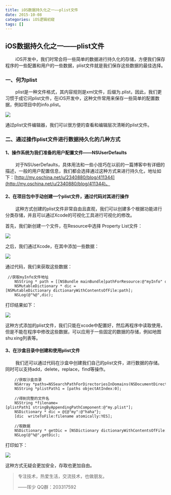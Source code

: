 ```yaml
---
title: iOS数据持久化之一——plist文件
date: 2015-10-08
categories: iOS逻辑初窥
tags: []
---
```

## iOS数据持久化之一——plist文件

        iOS开发中，我们时常会将一些简单的数据进行持久化的存储，方便我们保存程序的一些配置和用户的一些数据，plist文件就是我们保存这些数据的最佳选择。

### 一、何为plist

        plist是一种文件格式，其内容规则是xml文件，后缀为.plist，因此，我们更习惯于成它问plist文件，在iOS开发中，这种文件常用来保存一些简单的配置数据，例如项目中的info.plist。

![](http://static.oschina.net/uploads/space/2015/1008/101222_ZCKH_2340880.png)

通过plist文件编辑器，我们可以很方便的查看和编辑层次清晰的plist文件。

### 二、通过操作plist文件进行数据持久化的几种方式

#### 1、操作系统为我们准备的用户配置文件——NSUserDefaults

        对于NSUserDefaults，具体用法和一些小技巧在以前的一篇博客中有详细的描述，一般的用户配置信息，我们都会选择通过这种方式来进行持久化，地址如下：[http://my.oschina.net/u/2340880/blog/411344](http://my.oschina.net/u/2340880/blog/411344)。

#### 2、在项目包中手动创建一个plist文件，通过代码对其进行操作

        这种方式创建的plist文件非常自由且直观，我们可以创建多个根据功能进行分类存储，并且可以通过Xcode的可视化工具进行可视化的修改。

首先，我们新创建一个文件，在Resource中选择 Property List文件：

![](http://static.oschina.net/uploads/space/2015/1008/103954_Chsr_2340880.png)

之后，我们通过Xcode，在其中添加一些数据：

![](http://static.oschina.net/uploads/space/2015/1008/111550_x6Ut_2340880.png)

通过代码，我们来获取这些数据：

```
 //获取myInfo文件地址
    NSString * path = [[NSBundle mainBundle]pathForResource:@"myInfo" ofType:@"plist"];
    NSMutableDictionary * dic =[NSMutableDictionary dictionaryWithContentsOfFile:path];
    NSLog(@"%@",dic);
```

打印结果如下：

![](http://static.oschina.net/uploads/space/2015/1008/111713_f5al_2340880.png)

这种方式添加的plist文件，我们只能在xcode中配置好，然后再程序中读取使用，但是不能在程序中修改这些数据，可以应用于一些固定的数据的存储，例如地图shu xing列表等。

#### 3、在沙盒目录中创建和使用plist文件

        我们还可以通过代码在沙盒中创建我们自己的plist文件，进行数据的存储。同时可以支持add，delete，replace，find等操作。

```
    //获取沙盒目录
    NSArray *paths=NSSearchPathForDirectoriesInDomains(NSDocumentDirectory,NSUserDomainMask,YES);
    NSString *plistPath1 = [paths objectAtIndex:0];
    
    //得到完整的文件名
    NSString *filename=[plistPath1 stringByAppendingPathComponent:@"my.plist"];
    NSDictionary * dic = @{@"my":@"haha"};
    [dic  writeToFile:filename atomically:YES];
    
    //取数据
    NSDictionary * getDic = [NSDictionary dictionaryWithContentsOfFile:filename];
    NSLog(@"%@",getDic);
```

打印如下：

![](http://static.oschina.net/uploads/space/2015/1008/113352_9wsE_2340880.png)

这种方式无疑会更加安全，存取也更加自由。

> 专注技术，热爱生活，交流技术，也做朋友。
> 
> ——珲少 QQ群：203317592

